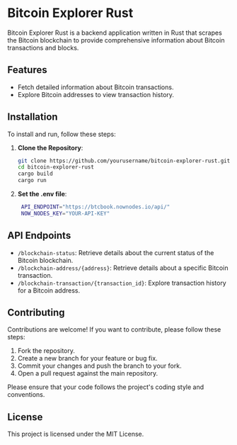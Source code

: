# Bitcoin Explorer Rust

Bitcoin Explorer Rust is a backend application written in Rust that scrapes the Bitcoin blockchain to provide comprehensive information about Bitcoin transactions and blocks.

## Features

- Fetch detailed information about Bitcoin transactions.
- Explore Bitcoin addresses to view transaction history.

## Installation

To install and run, follow these steps:

1. **Clone the Repository**: 
   ```bash
   git clone https://github.com/yourusername/bitcoin-explorer-rust.git
   cd bitcoin-explorer-rust
   cargo build
   cargo run
   ```

2. **Set the .env file**: 
   ```bash
    API_ENDPOINT="https://btcbook.nownodes.io/api/"
    NOW_NODES_KEY="YOUR-API-KEY"
   ```

## API Endpoints

- `/blockchain-status`: Retrieve details about the current status of the Bitcoin blockchain.
- `/blockchain-address/{address}`: Retrieve details about a specific Bitcoin transaction.
- `/blockchain-transaction/{transaction_id}`: Explore transaction history for a Bitcoin address.

## Contributing
Contributions are welcome! If you want to contribute, please follow these steps:

1. Fork the repository.
2. Create a new branch for your feature or bug fix.
3. Commit your changes and push the branch to your fork.
4. Open a pull request against the main repository.

Please ensure that your code follows the project's coding style and conventions.

## License
This project is licensed under the MIT License.